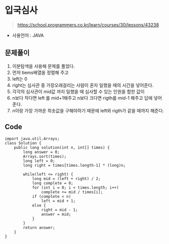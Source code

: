 # 입국심사
> https://school.programmers.co.kr/learn/courses/30/lessons/43238
- 사용언어 : JAVA

## 문제풀이
1. 이분탐색을 사용해 문제를 풀었다.
2. 먼저 tiems배열을 정렬해 주고
3. left는 0
4. right는 심사관 중 가장오래걸리는 사람이 혼자 일했을 때의 시간을 넣어준다.
5. 각각의 심사관이 mid값 까지 일했을 때 심사할 수 있는 인원을 합한 값이
6. n보다 작다면 left 를 mid+1해주고 n보다 크다면 rigth를 mid-1 해주고 답에 넣어준다.
7. n이랑 가장 가까운 최솟값을 구해야하기 때문에 left와 rigth가 같을 때까지 해준다.

## Code
```
import java.util.Arrays;
class Solution {
    public long solution(int n, int[] times) {
        long answer = 0;
        Arrays.sort(times);
        long left = 0;
        long right = times[times.length-1] * (long)n; 
        
        while(left <= right) {
            long mid = (left + right) / 2;
            long complete = 0;
            for (int i = 0; i < times.length; i++)
                complete += mid / times[i];
            if (complete < n)
                left = mid + 1;
            else {
                right = mid - 1;
                answer = mid; 
            }
        }  
        return answer;
    }
}
```

